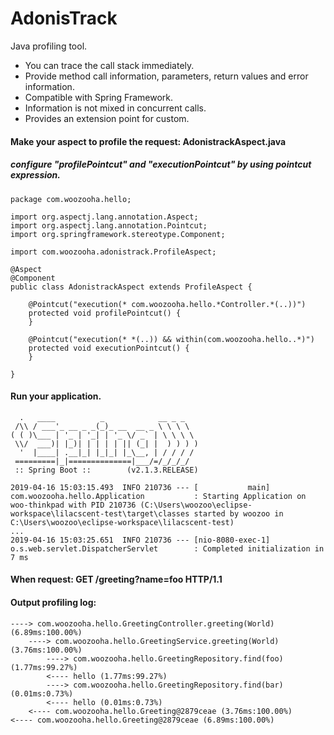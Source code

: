 # AdonisTrack
Java profiling tool.
- You can trace the call stack immediately.
- Provide method call information, parameters, return values and error information.
- Compatible with Spring Framework.
- Information is not mixed in concurrent calls.
- Provides an extension point for custom.

#### Make your aspect to profile the request: AdonistrackAspect.java
##### configure "profilePointcut" and "executionPointcut" by using pointcut expression.

    package com.woozooha.hello;

    import org.aspectj.lang.annotation.Aspect;
    import org.aspectj.lang.annotation.Pointcut;
    import org.springframework.stereotype.Component;

    import com.woozooha.adonistrack.ProfileAspect;

    @Aspect
    @Component
    public class AdonistrackAspect extends ProfileAspect {

        @Pointcut("execution(* com.woozooha.hello.*Controller.*(..))")
        protected void profilePointcut() {
        }

        @Pointcut("execution(* *(..)) && within(com.woozooha.hello..*)")
        protected void executionPointcut() {
        }

    }

#### Run your application.

      .   ____          _            __ _ _
     /\\ / ___'_ __ _ _(_)_ __  __ _ \ \ \ \
    ( ( )\___ | '_ | '_| | '_ \/ _` | \ \ \ \
     \\/  ___)| |_)| | | | | || (_| |  ) ) ) )
      '  |____| .__|_| |_|_| |_\__, | / / / /
     =========|_|==============|___/=/_/_/_/
     :: Spring Boot ::        (v2.1.3.RELEASE)

    2019-04-16 15:03:15.493  INFO 210736 --- [           main] com.woozooha.hello.Application           : Starting Application on woo-thinkpad with PID 210736 (C:\Users\woozoo\eclipse-workspace\lilacscent-test\target\classes started by woozoo in C:\Users\woozoo\eclipse-workspace\lilacscent-test)
    ...
    2019-04-16 15:03:25.651  INFO 210736 --- [nio-8080-exec-1] o.s.web.servlet.DispatcherServlet        : Completed initialization in 7 ms
    
#### When request: GET /greeting?name=foo HTTP/1.1
#### Output profiling log:

    ----> com.woozooha.hello.GreetingController.greeting(World) (6.89ms:100.00%)
        ----> com.woozooha.hello.GreetingService.greeting(World) (3.76ms:100.00%)
            ----> com.woozooha.hello.GreetingRepository.find(foo) (1.77ms:99.27%)
            <---- hello (1.77ms:99.27%)
            ----> com.woozooha.hello.GreetingRepository.find(bar) (0.01ms:0.73%)
            <---- hello (0.01ms:0.73%)
        <---- com.woozooha.hello.Greeting@2879ceae (3.76ms:100.00%)
    <---- com.woozooha.hello.Greeting@2879ceae (6.89ms:100.00%)
